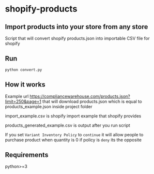 # shopify-products

## Import products into your store from any store

Script that will convert shopify products.json into importable CSV file for shopify


## Run

`python convert.py`


## How it works

Example url https://compliancewarehouse.com/products.json?limit=250&page=1 that will download products.json which is equal to products_example.json inside project folder

import_example.csv is shopify import example that shopify provides

products_generated_example.csv is output after you run script

If you set `Variant Inventory Policy` to `continue` it will allow people to purchase product when quantity is 0 if policy is `deny` its the opposite


## Requirements

python>=3
